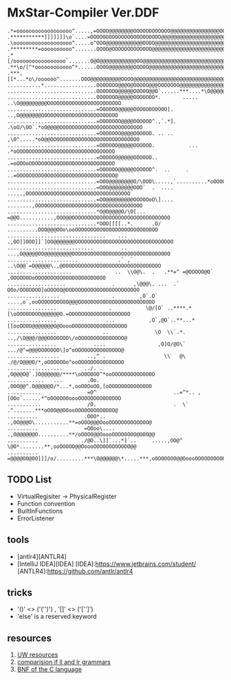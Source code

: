 # MxStar-Compiler Ver.DDF

	.*=oooooooooooooooooo^.....,=OOOO@@@@@@@@OOOOOOOOOOOO@@@@@@@@@@@@@@@@OOOOOOOOOOOOOOOOOOOOOOOOOOOOOOO
	.***********]]]]]]]\o`....=OOOOOOOOOOOOOOOOOOOOOOO@@@@@@@@@@@@@@@@@@@@@OOOOOOOOOOOOOOOOOOOOO@OOOOOOO
	.\ooooooooooooooooooo^.....o^OOO@@@@@@@@@@@@OOOO@@@@@@@@@@@@@@@@@@@@@@@@@@OOOOOOOOOOOOOOOOOOOOOOOOOO
	.*********=oooooooooo^.......OOOO@OOOOOOOOOOOOO@@@@@@@@@@@@@@@@@@@@@@@@@@@@OOOOOOOOOO@@@@@@@@@OOOOOO
	.*[/ooooooooooooooooo`.......O@O@@@@@@@@@@@@OO@@@@@@@@@@@@@@@@@@@@@@@@@@@@@@@OOOOOOOOOOOOOOOOOOOOOOO
	.**\o/[^*oooooooooooo^*......OOOO@@@@@@@@OOOOO@@@@@@@@@@@@@@@@@@@@@@@@@@@@@@@OOOOOOOOOOOOOOOOOOOOOOO
	.***,[[*...*o\/oooooo^.......OOO@@@@@@@@@@OOOO@@@@@@@@@@@@@@@@@@@@@@@@@@@@@@@OOOOOOOOOOOOOOOOOOOOOOO
	...........*.................OOOOOOO@@@O@OOOOO@@@OOOOOOO@@@@@@@@@@@@@@@@@@@@OOOOOOOOOOOOOOOOOOOOOOOO
	.............................OOOOOOO@@@@@OOOOO@@O`......***....*\O@@@@@@@@@@OOOOOOOOOOOOOOOOOOOOOOOO
	.............................OOOOOOO@@@@@OOOOOOO*.       ..... ..\O@@@@@@@@@OOOOOOOOOOOOOOOOOOOOOOOO
	.............................=OOOOOO@@@@@OOOOOOOOOOO].          ..,O@@@@@@@OOOOOOOOOOOOOOOOOOOOOOOOO
	.............................=OOOOOOO@@@@OOOOOO^.,`.*]. .\oO/\OO`.*oO@@@@OOOOOOOOOOOOOOOOOOOOOOOOOOO
	.............................=OOOOOOO@@@@OOOOOO. .. ..   ,\O^.....*oO@@OOOOOOOOOOOOOOOOOOOOOOOOOOOOO
	.............................=OOOOOO@@@@@OOOOOO.           ...   .*oOOOOOOOOOOOOOOOOOOOOOOOOOOOOOOOO
	.............................=OOOOOO@@@@@OOOOOO..                .=oOOOoOOOOOOOOOOOOOOOOOOOOOOOOOOOO
	.............................=OOOOOO@@@@@OOOOOO^.  ..     .     ..=OOOOOOOOOOOOOOOOOOOOOOOOOOOOOOOO@
	.............................=OOO@@@@@@@@O/\OOO\.....,`..........*oOOOOOOOOOOOOOOOOOOOOOOOOOOOOOOOOO
	.............................=OOO@@@@@@@@OOO`  .  ....      .....,OOOOOOOOOOOOOOOOOOOOOOOOOOOOOOOOOO
	.............................=OO@@@@@@@@@OOOOOoO\]....  ........,OOOOOOOOOOOOOOOOOOOOOOOOOOOOOOOOOOO
	.............................*O@O@@@@O/\O[...  =@@O...........,OOO@@OOOOOOOOOOOOOOOOOOOOOOOOOOOOOOOO
	.............................*OOO[[[[..*.      .O/ ..........OOO@@@OOo\ooOOOOOOOOOOOOOOOOOOOOOOOOOOO
	................................    ...       .,OO]]OOO]]`]OO@@@@@@@OOOOOOOOOOOOOOOOOOOOOOOOOOOOOOOO
	............................         ..        ...,O@@@@@OO@@@@@@@@@OOOOOOOOOOOOOOOOOOOOOOOOOOOOOOOO
	.......................             .` ,`         ..\O@@`=O@@@@@\.,@OOOOOOOOOOOOOOOOOOOOOOOOOOOOOOOO
	.....................              ..  \\O@\.  .   .**=^ =@OOOOO@O` ,OOOOOOOoOOOOOOOOOOOOOOOOOOOOOOO
	...................               .      ,\@@@\. ...  .` OOo/OOOOOOO]oOOOOO@OOOOOOOOOOOOOOOOOOOOOOOO
	.................                 .        ,O`.O`   ....,o`,ooOOOOOOOOOO@@@OOOOOOOOOOOOOOOOOOOOOOOOO
	................                 .           \@/[O` ..****.*[\oOOOOOOOO@@@@@@O.=OOOOOOOOOOOOOOOOOOOO
	................                ...           ,O`,@O`..**...*[[ooOOOO@@@@@@@O@OoooOOOOOOOOOOOOOOOOOO
	................               ..               \O  \\`.*.   ..,/\O@@@/@@@OOOOOOO\/oOOOOOOOOOOOOOOO@
	................            ....                 ,O]O/@O\`    .../@^=@@@OOOOOOO\]o^oOOOOOOOOOOOOOOO@
	.................         ..,^ .                   \\   @\    ./@/O@@@O/*,oOOOOOOo^ooOOOOOOOOOOOOOOO
	..................       ../. .                     ,O@@@O@`.]O@@@@@@/****\oOOOOOO^*ooOOOOOOOOOOOOOO
	............   ...        .Oo.                       ,OOO@@^.O@@@@@O/*...*,ooOOOoOO,[oOOOOOOOOOOOOOO
	...........               =O^                         ..=^*.. ,[OOo`......*^oOOOOOOoooOOOOOOOOOOOOOO
	...........               /O.                         .  \`     .^.......***oOOO@@OOooOOOOOOOOOOOOO@
	..........               .OOO*..                     .,OO@@@O\...........**=oOOO@@@OooOOOOOOOOOOOOO@
	..........               =OOoo\....                 .,O@@@@@@O..........**/oOOOO@@OoooOOOOOOOO@OOO@@
	..........              ./@O..\]]`...*]`..     .....,OO@^ \@O*........**,ooOOOOO@@OoooOOOOOOOOOOOO@@
	..........              =@@@@OO@OO]]]/o/.........***\O@@@@@@\*.....***,oOOOOOOO@@OoooOOOOOOOOOOOOO@@


TODO List
-----
 - VirtualRegisiter -> PhysicalRegister 
 - Function convention
 - BuiltInFunctions
 - ErrorListener

tools
-----

 - [antlr4][ANTLR4]
 - [IntelliJ IDEA][IDEA]
[IDEA]:https://www.jetbrains.com/student/
[ANTLR4]:https://github.com/antlr/antlr4

tricks
------

 - '()' <> ('('')') , '[]' <> ('['']')
 - 'else' is a reserved keyword

resources
---------

1. [UW resources][1]
2. [comparision if ll and lr grammars][2]
3. [BNF of the C language][3]



  [1]: https://courses.cs.washington.edu/courses/csep501/11au/
  [2]: https://cs.stackexchange.com/questions/43/language-theoretic-comparison-of-ll-and-lr-grammars 
  [3]: https://cs.wmich.edu/~gupta/teaching/cs4850/sumII06/The%20syntax%20of%20C%20in%20Backus-Naur%20form.htm
